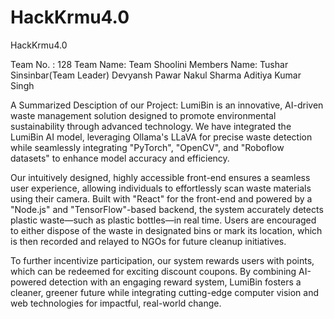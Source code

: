 # HackKrmu4.0
HackKrmu4.0

Team No. : 128
Team Name: Team Shoolini
Members Name:
Tushar Sinsinbar(Team Leader)
Devyansh Pawar
Nakul Sharma
Aditiya Kumar Singh

A Summarized Desciption of our Project:
LumiBin is an innovative, AI-driven waste management solution designed to promote environmental sustainability through advanced technology. We have integrated the LumiBin AI model, leveraging Ollama's LLaVA for precise waste detection while seamlessly integrating "PyTorch", "OpenCV", and "Roboflow datasets" to enhance model accuracy and efficiency.

Our intuitively designed, highly accessible front-end ensures a seamless user experience, allowing individuals to effortlessly scan waste materials using their camera. Built with "React" for the front-end and powered by a "Node.js" and "TensorFlow"-based backend, the system accurately detects plastic waste—such as plastic bottles—in real time. Users are encouraged to either dispose of the waste in designated bins or mark its location, which is then recorded and relayed to NGOs for future cleanup initiatives.

To further incentivize participation, our system rewards users with points, which can be redeemed for exciting discount coupons. By combining AI-powered detection with an engaging reward system, LumiBin fosters a cleaner, greener future while integrating cutting-edge computer vision and web technologies for impactful, real-world change.
